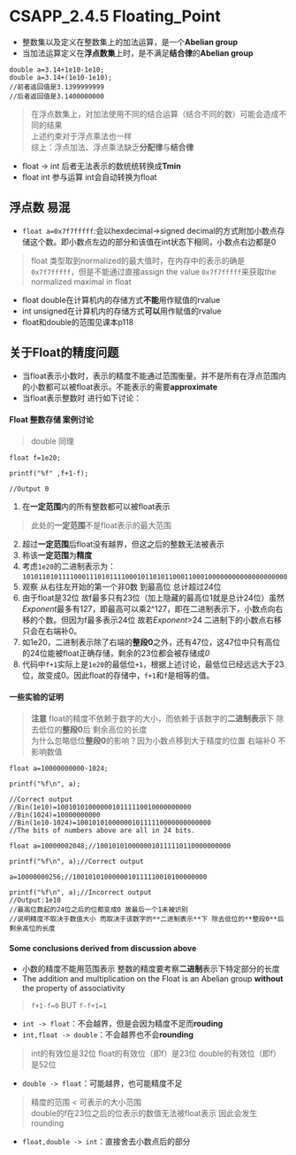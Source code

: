 # CSAPP\_2.4.5 Floating\_Point

* 整数集以及定义在整数集上的加法运算，是一个**Abelian group**
* 当加法运算定义在**浮点数集**上时，是不满足**结合律**的**Abelian group**
```
double a=3.14+1e10-1e10;
double a=3.14+(1e10-1e10);
//前者返回值是3.1399999999
//后者返回值是3.1400000000
```
> 在浮点数集上，对加法使用不同的结合运算（结合不同的数）可能会造成不同的结果  
> 上述约束对于浮点乘法也一样  
> 综上：浮点加法、浮点乘法缺乏**分配律**与**结合律**

* float -> int 后者无法表示的数统统转换成**Tmin**
* float int 参与运算 int会自动转换为float

## 浮点数 易混
* `float a=0x7f7fffff`:会以hexdecimal->signed decimal的方式附加小数点存储这个数。即小数点左边的部分和该值在int状态下相同，小数点右边都是0
> float 类型取到normalized的最大值时，在内存中的表示的确是`0x7f7fffff`，但是不能通过直接assign the value `0x7f7fffff`来获取the normalized maximal in float
* float double在计算机内的存储方式**不能**用作赋值的rvalue
* int unsigned在计算机内的存储方式**可以**用作赋值的rvalue
* float和double的范围见课本p118

## 关于Float的精度问题
* 当float表示小数时，表示的精度不能通过范围衡量。并不是所有在浮点范围内的小数都可以被float表示。不能表示的需要**approximate**
* 当float表示整数时 进行如下讨论：

#### Float 整数存储 案例讨论
> double 同理

```
float f=1e20;

printf("%f" ,f+1-f);

//Output 0
```

1. 在**一定范围**内的所有整数都可以被float表示
> 此处的**一定范围**不是float表示的最大范围  

2. 超过**一定范围**后float没有越界，但这之后的整数无法被表示
3. 称该**一定范围**为**精度**
4. 考虑`1e20`的二进制表示为：`1010110101111000111010111100010110101100011000100000000000000000000`
5. 观察 从右往左开始的第一个非0数 到最高位 总计超过24位
6. 由于float是32位 故f最多只有23位（加上隐藏的最高位1就是总计24位）虽然*Exponent*最多有127，即最高可以乘2^127，即在二进制表示下，小数点向右移的个数。但因为f最多表示24位 故若*Exponent*>24 二进制下的小数点右移只会在右端补0。
7. 如1e20，二进制表示除了右端的**整段0**之外，还有47位，这47位中只有高位的24位能被float正确存储，剩余的23位都会被存储成*0*
8. 代码中`f+1`实际上是`1e20`的最低位`+1`，根据上述讨论，最低位已经远远大于23位，故变成0。因此float的存储中，`f+1`和`f`是相等的值。

#### 一些实验的证明
> **注意** float的精度不依赖于数字的大小，而依赖于该数字的**二进制表示**下 除去低位的**整段0**后 剩余高位的长度   
> 为什么忽略低位**整段0**的影响？因为小数点移到大于精度的位置 右端补0 不影响数值  

```
float a=10000000000-1024;

printf("%f\n", a);

//Correct output
//Bin(1e10)=1001010100000010111110010000000000
//Bin(1024)=10000000000
//Bin(1e10-1024)=1001010100000010111110000000000000
//The bits of numbers above are all in 24 bits.
```

```
float a=10000002048;//1001010100000010111110110000000000

printf("%f\n", a);//Correct output

a=10000000256;//1001010100000010111110010100000000

printf("%f\n", a);//Incorrect output
//Output:1e10
//最高位数起的24位之后的位都变成0 故最后一个1未被识别
//说明精度不取决于数值大小 而取决于该数字的**二进制表示**下 除去低位的**整段0**后 剩余高位的长度

```

#### Some conclusions derived from discussion above
* 小数的精度不能用范围表示 整数的精度要考察**二进制**表示下特定部分的长度
* The addition and multiplication on the Float is an Abelian group **without** the property of associativity 
> `f+1-f=0` BUT `f-f+1=1`  
* `int -> float`：不会越界，但是会因为精度不足而**rouding**
* `int,float -> double`：不会越界也不会**rounding**
> int的有效位是32位 float的有效位（即f）是23位 double的有效位（即f）是52位  
* `double -> float`：可能越界，也可能精度不足
> 精度的范围 < 可表示的大小范围  
> double的f在23位之后的位表示的数值无法被float表示 因此会发生rounding  
* `float,double -> int`：直接舍去小数点后的部分
